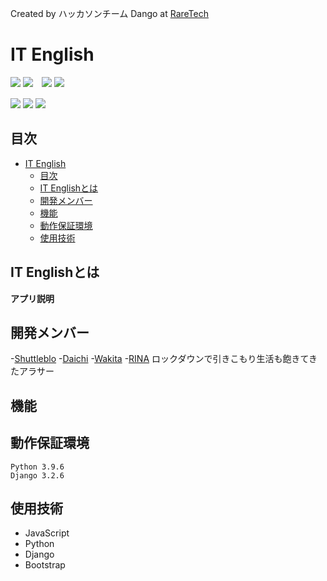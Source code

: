 Created by ハッカソンチーム Dango  at  [RareTech](https://raretech.site/)
# IT English
<img src="https://img.shields.io/badge/-Python-3776AB.svg?logo=python&style=social">  ![](https://img.shields.io/badge/Python-3.9.6-blue?style=for-the-badge)　<img src="https://img.shields.io/badge/-Django-092E20.svg?logo=django&style=social">  ![](https://img.shields.io/badge/Django-3.2.6-blueviolet?style=for-the-badge)

<img src="https://img.shields.io/badge/-Bootstrap-563D7C.svg?logo=bootstrap&style=social">
<img src="https://img.shields.io/badge/-Html5-E34F26.svg?logo=html5&style=social">
<img src="https://img.shields.io/badge/-Github-181717.svg?logo=github&style=social">

## 目次
- [IT English](#it-english)
  - [目次](#目次)
  - [IT Englishとは](#it-englishとは)
  - [開発メンバー](#開発メンバー)
  - [機能](#機能)
  - [動作保証環境](#動作保証環境)
  - [使用技術](#使用技術)

<a id="IT_English"></a>
## IT Englishとは
**アプリ説明**


## 開発メンバー
-[Shuttleblo](https://github.com/shuttleblo)
-[Daichi](https://github.com/daichi0918)
-[Wakita](https://github.com/waktia)
-[RINA](https://github.com/Rinasham) ロックダウンで引きこもり生活も飽きてきたアラサー

## 機能
## 動作保証環境
```
Python 3.9.6
Django 3.2.6
```
## 使用技術
- JavaScript
- Python
- Django
- Bootstrap
